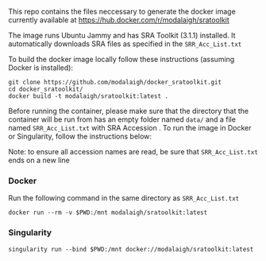 This repo contains the files neccessary to generate the docker image currently available at https://hub.docker.com/r/modalaigh/sratoolkit

The image runs Ubuntu Jammy and has SRA Toolkit (3.1.1) installed. It automatically downloads SRA files as specified in the `SRR_Acc_List.txt`

To build the docker image locally follow these instructions (assuming Docker is installed):

```
git clone https://github.com/modalaigh/docker_sratoolkit.git
cd docker_sratoolkit/
docker build -t modalaigh/sratoolkit:latest .
```

Before running the container, please make sure that the directory that the container will be run from has an empty folder named `data/` and a file named `SRR_Acc_List.txt` with SRA Accession . To run the image in Docker or Singularity, follow the instructions below:

Note: to ensure all accession names are read, be sure that `SRR_Acc_List.txt` ends on a new line

### Docker
Run the following command in the same directory as `SRR_Acc_List.txt`

```
docker run --rm -v $PWD:/mnt modalaigh/sratoolkit:latest
```


### Singularity
```
singularity run --bind $PWD:/mnt docker://modalaigh/sratoolkit:latest
```